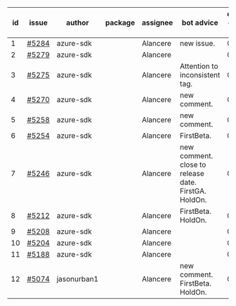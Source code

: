 | id | issue | author | package | assignee | bot advice | created date of issue | target release date | date from target |
| ------ | ------ | ------ | ------ | ------ | ------ | ------ | ------ | :-----: |
| 1 | [#5284](https://github.com/Azure/sdk-release-request/issues/5284) | azure-sdk |  | Alancere | new issue. | 06-21 | 07-25 |  |
| 2 | [#5279](https://github.com/Azure/sdk-release-request/issues/5279) | azure-sdk |  | Alancere |  | 06-18 | 06-28 |  |
| 3 | [#5275](https://github.com/Azure/sdk-release-request/issues/5275) | azure-sdk |  | Alancere | Attention to inconsistent tag. | 06-14 | 07-26 |  |
| 4 | [#5270](https://github.com/Azure/sdk-release-request/issues/5270) | azure-sdk |  | Alancere | new comment. | 06-11 | 06-28 |  |
| 5 | [#5258](https://github.com/Azure/sdk-release-request/issues/5258) | azure-sdk |  | Alancere | new comment. | 06-06 | 06-21 |  |
| 6 | [#5254](https://github.com/Azure/sdk-release-request/issues/5254) | azure-sdk |  | Alancere | FirstBeta. | 06-05 | 06-21 |  |
| 7 | [#5246](https://github.com/Azure/sdk-release-request/issues/5246) | azure-sdk |  | Alancere | new comment. close to release date. FirstGA. HoldOn. | 06-05 | 06-27 | 2 |
| 8 | [#5212](https://github.com/Azure/sdk-release-request/issues/5212) | azure-sdk |  | Alancere | FirstBeta. HoldOn. | 05-21 | 06-21 |  |
| 9 | [#5208](https://github.com/Azure/sdk-release-request/issues/5208) | azure-sdk |  | Alancere |  | 05-15 | 06-21 |  |
| 10 | [#5204](https://github.com/Azure/sdk-release-request/issues/5204) | azure-sdk |  | Alancere |  | 05-15 | 06-21 |  |
| 11 | [#5188](https://github.com/Azure/sdk-release-request/issues/5188) | azure-sdk |  | Alancere |  | 05-08 | 06-21 |  |
| 12 | [#5074](https://github.com/Azure/sdk-release-request/issues/5074) | jasonurban1 |  | Alancere | new comment. FirstBeta. HoldOn. | 03-22 | 05-24 |  |
